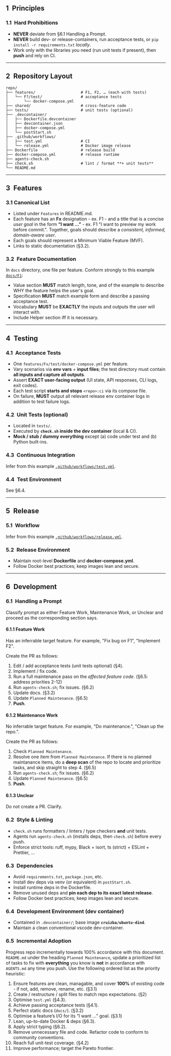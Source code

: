## 1 Principles

### 1.1 Hard Prohibitions
- **NEVER** deviate from §6.1 Handling a Prompt.
- **NEVER** build dev- or release-containers, run acceptance tests, or `pip install -r requirements.txt` *locally*.  
- Work only with the libraries you need (run unit tests if present), then **push** and rely on CI.

---

## 2 Repository Layout
```text
repo/
├── features/                    # F1, F2, … (each with tests)
│   └── F?/test/                 # acceptance tests
│       └── docker-compose.yml
├── shared/                      # cross-feature code
├── tests/                       # unit tests (optional)
├── .devcontainer/
│   ├── Dockerfile.devcontainer
│   ├── devcontainer.json
│   ├── docker-compose.yml
│   └── postStart.sh
├── .github/workflows/
│   ├── test.yml                 # CI
│   └── release.yml              # Docker image release
├── Dockerfile                   # release build
├── docker-compose.yml           # release runtime
├── agents-check.sh
├── check.sh                     # lint / format **+ unit tests**
└── README.md
````

---

## 3 Features

### 3.1 Canonical List
* Listed under `Features` in README.md.
* Each feature has an **Fx** designation - ex. F1 - and a title that is a concise *user goal* in the form **“I want …”** - ex. F1 "I want to preview my work before commit.". Together, goals should describe a *consistent, informed, domain-aware user*.
* Each goals should represent a Minimum Viable Feature (MVF).
* Links to static documentation (§3.2).

### 3.2 Feature Documentation

In `docs` directory, one file per feature. Conform strongly to this example [`docs/F1`](https://raw.githubusercontent.com/nashspence/codex-agentmd/refs/heads/main/Fx.md):

- Value section **MUST** match length, tone, and of the example to describe WHY the feature helps the user's goal.
- Specification **MUST** match example form and describe a passing acceptance test.
- Vocabulary **MUST** be **EXACTLY** the inputs and outputs the user will interact with.
- Include Helper section iff it is necessary.


---

## 4 Testing

### 4.1 Acceptance Tests

* One `features/Fx/test/docker-compose.yml` per feature.
* Vary scenarios via **env vars** + **input files**; the test directory must contain **all inputs and capture all outputs**.
* Assert **EXACT user-facing output** (UI state, API responses, CLI logs, exit codes).
* Each test script **starts and stops** `<repo>:ci` via its compose file.
* On failure, **MUST** output all relevant release env container logs in addition to test failure logs.

### 4.2 Unit Tests (optional)

* Located in `tests/`.
* Executed by **`check.sh` inside the dev container** (local & CI).
* **Mock / stub / dummy everything** except (a) code under test and (b) Python built-ins.

### 4.3 Continuous Integration

Infer from this example [`.github/workflows/test.yml`](https://raw.githubusercontent.com/nashspence/codex-agentmd/refs/heads/main/test.yml).

### 4.4 Test Environment

See §6.4.

---

## 5 Release

### 5.1 Workflow

Infer from this example [`.github/workflows/release.yml`](https://raw.githubusercontent.com/nashspence/codex-agentmd/refs/heads/main/release.yml).

### 5.2 Release Environment

* Maintain root-level **Dockerfile** and **docker-compose.yml**.
* Follow Docker best practices; keep images lean and secure.

---

## 6 Development

### 6.1 Handling a Prompt

Classify prompt as either Feature Work, Maintenance Work, or Unclear and proceed as the corresponding section says.

#### 6.1.1 Feature Work

Has an inferrable target feature. For example, "Fix bug on F1", "Implement F2".
  
Create the PR as follows:

  1. Edit / add acceptance tests (unit tests optional) (§4).
  2. Implement / fix code.
  3. Run a full maintenance pass on the *affected feature code*. (§6.5: address priorities 2-12)
  4. Run `agents-check.sh`; fix issues. (§6.2)
  5. Update docs. (§3.2)
  6. Update `Planned Maintenance`. (§6.5)
  7. **Push**.
         
#### 6.1.2 Maintenance Work

No inferrable target feature. For example, "Do maintenance.", "Clean up the repo.".
  
Create the PR as follows:

  1. Check `Planned Maintenance`. 
  2. Resolve one item from `Planned Maintenance`. If there is no planned maintanance items, do a **deep scan** of the repo to locate and prioritize tasks, and skip straight to step 4. (§6.5)
  3. Run `agents-check.sh`; fix issues. (§6.2)
  4. Update `Planned Maintenance`. (§6.5)
  5. **Push**.
         
#### 6.1.3 Unclear

Do not create a PR. Clarify.

### 6.2 Style & Linting

* `check.sh` runs formatters / linters / type checkers **and** unit tests.
* Agents run `agents-check.sh` (installs deps, then `check.sh`) before every push.
* Enforce strict tools: ruff, mypy, Black + isort, ts (strict) + ESLint + Prettier, …

### 6.3 Dependencies

* Avoid `requirements.txt`, `package.json`, etc.
* Install dev deps via venv (or equivalent) in `postStart.sh`.
* Install runtime deps in the Dockerfile.
* Remove unused deps and **pin each dep to its exact latest release**.
* Follow Docker best practices; keep images lean and secure.

### 6.4 Development Environment (dev container)

* Contained in `.devcontainer/`; base image **`cruizba/ubuntu-dind`**.
* Maintain a clean conventional vscode dev-container.

### 6.5 Incremental Adoption

Progress repo incrementally towards 100% accordance with this document. `README.md` under the heading `Planned Maintenance`, update a prioritized list of tasks to fix with **everything** you know is **not** in accordance with `AGENTS.md` any time you push. Use the following ordered list as the priority heuristic:

  1. Ensure features are clean, managable, and cover **100%** of existing code - if not, add, remove, rename, etc. (§3.1)
  2. Create / restructure / split files to match repo expectations. (§2)
  3. Optimise `test.yml` (§4.3).
  4. Achieve passing acceptance tests (§4.1).
  5. Perfect static docs (`docs/`). (§3.2)
  6. Optimise a feature’s I/O for its “I want …” goal. (§3.1)
  7. Lean, up-to-date Docker & deps (§6.3).
  8. Apply strict typing (§6.2).
  9. Remove unnecessary file and code. Refactor code to conform to community conventions.
  10. Reach full unit-test coverage. (§4.2)
  11. Improve performance; target the Pareto frontier.



